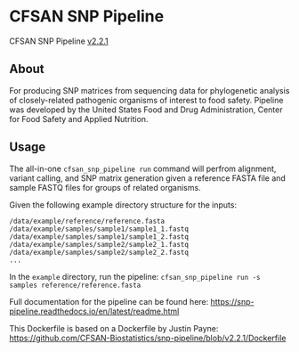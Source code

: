# CFSAN SNP Pipeline

CFSAN SNP Pipeline [v2.2.1](https://github.com/CFSAN-Biostatistics/snp-pipeline/tree/v2.2.1)

## About
For producing SNP matrices from sequencing data for phylogenetic analysis of closely-related pathogenic organisms of interest to food safety. Pipeline was developed by the United States Food and Drug Administration, Center for Food Safety and Applied Nutrition.

## Usage
The all-in-one `cfsan_snp_pipeline run` command will perfrom alignment, variant calling, and SNP matrix generation given a reference FASTA file and sample FASTQ files for groups of related organisms.

Given the following example directory structure for the inputs:
```
/data/example/reference/reference.fasta
/data/example/samples/sample1/sample1_1.fastq
/data/example/samples/sample1/sample1_2.fastq
/data/example/samples/sample2/sample2_1.fastq
/data/example/samples/sample2/sample2_2.fastq
...
```

In the `example` directory, run the pipeline: `cfsan_snp_pipeline run -s samples reference/reference.fasta`

Full documentation for the pipeline can be found here: https://snp-pipeline.readthedocs.io/en/latest/readme.html

This Dockerfile is based on a Dockerfile by Justin Payne: https://github.com/CFSAN-Biostatistics/snp-pipeline/blob/v2.2.1/Dockerfile

